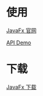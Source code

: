# 使用
[JavaFx 官网](https://openjfx.io/openjfx-docs)

[API Demo](https://docs.oracle.com/javase/8/javafx/api/javafx/scene/web/WebEngine.html)

# 下载
[JavaFx 下载](https://gluonhq.com/products/javafx/)